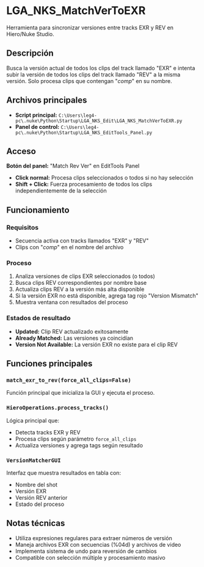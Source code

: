 # LGA_NKS_MatchVerToEXR

Herramienta para sincronizar versiones entre tracks EXR y REV en Hiero/Nuke Studio.

## Descripción

Busca la versión actual de todos los clips del track llamado "EXR" e intenta subir la versión de todos los clips del track llamado "REV" a la misma versión. Solo procesa clips que contengan "_comp_" en su nombre.

## Archivos principales

- **Script principal:** `C:\Users\leg4-pc\.nuke\Python\Startup\LGA_NKS_Edit\LGA_NKS_MatchVerToEXR.py`
- **Panel de control:** `C:\Users\leg4-pc\.nuke\Python\Startup\LGA_NKS_EditTools_Panel.py`

## Acceso

**Botón del panel:** "Match Rev Ver" en EditTools Panel
- **Click normal:** Procesa clips seleccionados o todos si no hay selección
- **Shift + Click:** Fuerza procesamiento de todos los clips independientemente de la selección

## Funcionamiento

### Requisitos
- Secuencia activa con tracks llamados "EXR" y "REV"
- Clips con "_comp_" en el nombre del archivo

### Proceso
1. Analiza versiones de clips EXR seleccionados (o todos)
2. Busca clips REV correspondientes por nombre base
3. Actualiza clips REV a la versión más alta disponible
4. Si la versión EXR no está disponible, agrega tag rojo "Version Mismatch"
5. Muestra ventana con resultados del proceso

### Estados de resultado
- **Updated:** Clip REV actualizado exitosamente
- **Already Matched:** Las versiones ya coincidían
- **Version Not Available:** La versión EXR no existe para el clip REV

## Funciones principales

### `match_exr_to_rev(force_all_clips=False)`
Función principal que inicializa la GUI y ejecuta el proceso.

### `HieroOperations.process_tracks()`
Lógica principal que:
- Detecta tracks EXR y REV
- Procesa clips según parámetro `force_all_clips`
- Actualiza versiones y agrega tags según resultado

### `VersionMatcherGUI`
Interfaz que muestra resultados en tabla con:
- Nombre del shot
- Versión EXR
- Versión REV anterior
- Estado del proceso

## Notas técnicas

- Utiliza expresiones regulares para extraer números de versión
- Maneja archivos EXR con secuencias (%04d) y archivos de video
- Implementa sistema de undo para reversión de cambios
- Compatible con selección múltiple y procesamiento masivo
